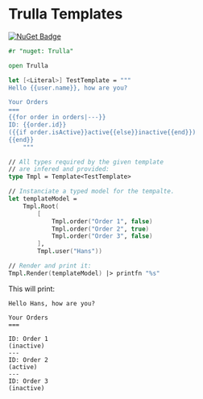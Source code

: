 # Trulla Templates

[![NuGet Badge](http://img.shields.io/nuget/v/Trulla.svg?style=flat)](https://www.nuget.org/packages/Trulla)

```fsharp
#r "nuget: Trulla"

open Trulla

let [<Literal>] TestTemplate = """
Hello {{user.name}}, how are you?

Your Orders
===
{{for order in orders|---}}
ID: {{order.id}}
({{if order.isActive}}active{{else}}inactive{{end}})
{{end}}
    """

// All types required by the given template
// are infered and provided:
type Tmpl = Template<TestTemplate>

// Instanciate a typed model for the tempalte.
let templateModel =
    Tmpl.Root(
        [
            Tmpl.order("Order 1", false)
            Tmpl.order("Order 2", true)
            Tmpl.order("Order 3", false)
        ],
        Tmpl.user("Hans"))

// Render and print it:
Tmpl.Render(templateModel) |> printfn "%s"
```

This will print:

```
Hello Hans, how are you?

Your Orders
===

ID: Order 1
(inactive)
---
ID: Order 2
(active)
---
ID: Order 3
(inactive)
```
